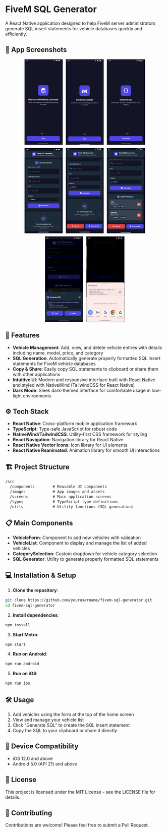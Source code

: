 # FiveM SQL Generator

A React Native application designed to help FiveM server administrators generate SQL insert statements for vehicle databases quickly and efficiently.

## 📱 App Screenshots

<div style="display: flex; flex-wrap: wrap; gap: 10px; justify-content: center;">
  <img src="src/images/2.png" alt="Home Screen" width="24%" />
  <img src="src/images/3.png" alt="Add Vehicle Form" width="24%" />
  <img src="src/images/4.png" alt="Vehicle List" width="24%" />
  <img src="src/images/6.png" alt="Generated SQL" width="24%" />
  <img src="src/images/7.png" alt="Onboarding Screen 1" width="24%" />
  <img src="src/images/8.png" alt="Onboarding Screen 2" width="24%" />
  <img src="src/images/9.png" alt="Onboarding Screen 3" width="24%" />
  <img src="src/images/10.png" alt="Splash Screen" width="24%" />
</div>

## 🚀 Features

- **Vehicle Management**: Add, view, and delete vehicle entries with details including name, model, price, and category
- **SQL Generation**: Automatically generate properly formatted SQL insert statements for FiveM vehicle databases
- **Copy & Share**: Easily copy SQL statements to clipboard or share them with other applications
- **Intuitive UI**: Modern and responsive interface built with React Native and styled with NativeWind (TailwindCSS for React Native)
- **Dark Mode**: Sleek dark-themed interface for comfortable usage in low-light environments

## ⚙️ Tech Stack

- **React Native**: Cross-platform mobile application framework
- **TypeScript**: Type-safe JavaScript for robust code
- **NativeWind/TailwindCSS**: Utility-first CSS framework for styling
- **React Navigation**: Navigation library for React Native
- **React Native Vector Icons**: Icon library for UI elements
- **React Native Reanimated**: Animation library for smooth UI interactions

## 🏗️ Project Structure

```
/src
  /components        # Reusable UI components
  /images            # App images and assets
  /screens           # Main application screens
  /types             # TypeScript type definitions
  /utils             # Utility functions (SQL generation)
```

## 📋 Main Components

- **VehicleForm**: Component to add new vehicles with validation
- **VehicleList**: Component to display and manage the list of added vehicles
- **CategorySelection**: Custom dropdown for vehicle category selection
- **SQL Generator**: Utility to generate properly formatted SQL statements

## 💻 Installation & Setup

1. **Clone the repository**:
```bash
git clone https://github.com/yourusername/fivem-sql-generator.git
cd fivem-sql-generator
```

2. **Install dependencies**:
```bash
npm install
```

3. **Start Metro**:
```bash
npm start
```

4. **Run on Android**:
```bash
npm run android
```

5. **Run on iOS**:
```bash
npm run ios
```

## 🛠️ Usage

1. Add vehicles using the form at the top of the home screen
2. View and manage your vehicle list
3. Click "Generate SQL" to create the SQL insert statement
4. Copy the SQL to your clipboard or share it directly

## 📱 Device Compatibility

- iOS 12.0 and above
- Android 5.0 (API 21) and above

## 📄 License

This project is licensed under the MIT License - see the LICENSE file for details.

## 👥 Contributing

Contributions are welcome! Please feel free to submit a Pull Request.
